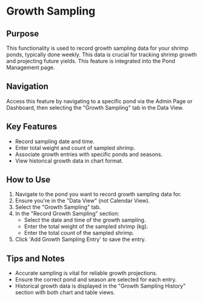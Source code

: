 # Growth Sampling

## Purpose
This functionality is used to record growth sampling data for your shrimp ponds, typically done weekly. This data is crucial for tracking shrimp growth and projecting future yields. This feature is integrated into the Pond Management page.

## Navigation
Access this feature by navigating to a specific pond via the Admin Page or Dashboard, then selecting the "Growth Sampling" tab in the Data View.

## Key Features
*   Record sampling date and time.
*   Enter total weight and count of sampled shrimp.
*   Associate growth entries with specific ponds and seasons.
*   View historical growth data in chart format.

## How to Use
1.  Navigate to the pond you want to record growth sampling data for.
2.  Ensure you're in the "Data View" (not Calendar View).
3.  Select the "Growth Sampling" tab.
4.  In the "Record Growth Sampling" section:
    *   Select the date and time of the growth sampling.
    *   Enter the total weight of the sampled shrimp (kg).
    *   Enter the total count of the sampled shrimp.
5.  Click 'Add Growth Sampling Entry' to save the entry.

## Tips and Notes
*   Accurate sampling is vital for reliable growth projections.
*   Ensure the correct pond and season are selected for each entry.
*   Historical growth data is displayed in the "Growth Sampling History" section with both chart and table views.